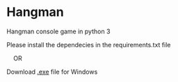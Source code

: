 <h1>Hangman</h1>
<p>Hangman console game in python 3</p>
<p>Please install the dependecies in the requirements.txt file</p>
<p>&nbsp;&nbsp;&nbsp;&nbsp;OR</p>
<p>Download <a href="https://github.com/BibekSaha/python-hangman/raw/master/hangman.exe">.exe</a> file for Windows</p>
